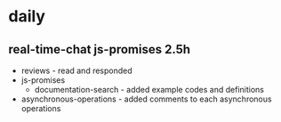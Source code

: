 # daily

## real-time-chat js-promises 2.5h
* reviews - read and responded
* js-promises
  * documentation-search - added example codes and definitions
* asynchronous-operations - added comments to each asynchronous operations